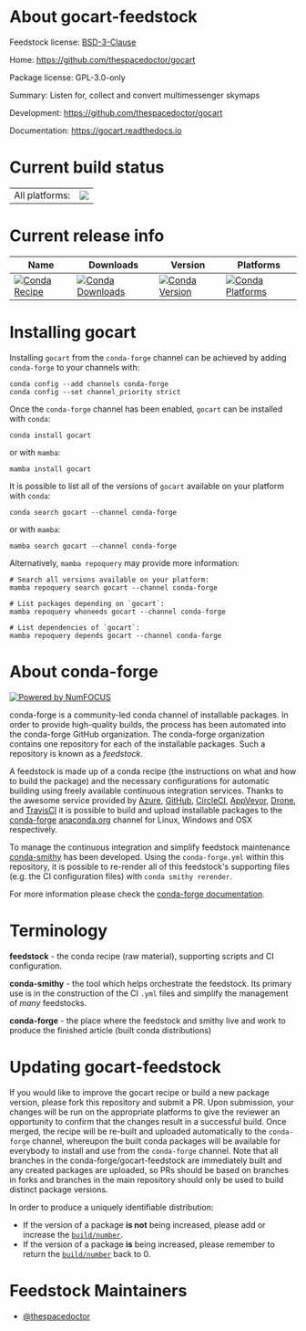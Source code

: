 About gocart-feedstock
======================

Feedstock license: [BSD-3-Clause](https://github.com/conda-forge/gocart-feedstock/blob/main/LICENSE.txt)

Home: https://github.com/thespacedoctor/gocart

Package license: GPL-3.0-only

Summary: Listen for, collect and convert multimessenger skymaps

Development: https://github.com/thespacedoctor/gocart

Documentation: https://gocart.readthedocs.io

Current build status
====================


<table><tr><td>All platforms:</td>
    <td>
      <a href="https://dev.azure.com/conda-forge/feedstock-builds/_build/latest?definitionId=18897&branchName=main">
        <img src="https://dev.azure.com/conda-forge/feedstock-builds/_apis/build/status/gocart-feedstock?branchName=main">
      </a>
    </td>
  </tr>
</table>

Current release info
====================

| Name | Downloads | Version | Platforms |
| --- | --- | --- | --- |
| [![Conda Recipe](https://img.shields.io/badge/recipe-gocart-green.svg)](https://anaconda.org/conda-forge/gocart) | [![Conda Downloads](https://img.shields.io/conda/dn/conda-forge/gocart.svg)](https://anaconda.org/conda-forge/gocart) | [![Conda Version](https://img.shields.io/conda/vn/conda-forge/gocart.svg)](https://anaconda.org/conda-forge/gocart) | [![Conda Platforms](https://img.shields.io/conda/pn/conda-forge/gocart.svg)](https://anaconda.org/conda-forge/gocart) |

Installing gocart
=================

Installing `gocart` from the `conda-forge` channel can be achieved by adding `conda-forge` to your channels with:

```
conda config --add channels conda-forge
conda config --set channel_priority strict
```

Once the `conda-forge` channel has been enabled, `gocart` can be installed with `conda`:

```
conda install gocart
```

or with `mamba`:

```
mamba install gocart
```

It is possible to list all of the versions of `gocart` available on your platform with `conda`:

```
conda search gocart --channel conda-forge
```

or with `mamba`:

```
mamba search gocart --channel conda-forge
```

Alternatively, `mamba repoquery` may provide more information:

```
# Search all versions available on your platform:
mamba repoquery search gocart --channel conda-forge

# List packages depending on `gocart`:
mamba repoquery whoneeds gocart --channel conda-forge

# List dependencies of `gocart`:
mamba repoquery depends gocart --channel conda-forge
```


About conda-forge
=================

[![Powered by
NumFOCUS](https://img.shields.io/badge/powered%20by-NumFOCUS-orange.svg?style=flat&colorA=E1523D&colorB=007D8A)](https://numfocus.org)

conda-forge is a community-led conda channel of installable packages.
In order to provide high-quality builds, the process has been automated into the
conda-forge GitHub organization. The conda-forge organization contains one repository
for each of the installable packages. Such a repository is known as a *feedstock*.

A feedstock is made up of a conda recipe (the instructions on what and how to build
the package) and the necessary configurations for automatic building using freely
available continuous integration services. Thanks to the awesome service provided by
[Azure](https://azure.microsoft.com/en-us/services/devops/), [GitHub](https://github.com/),
[CircleCI](https://circleci.com/), [AppVeyor](https://www.appveyor.com/),
[Drone](https://cloud.drone.io/welcome), and [TravisCI](https://travis-ci.com/)
it is possible to build and upload installable packages to the
[conda-forge](https://anaconda.org/conda-forge) [anaconda.org](https://anaconda.org/)
channel for Linux, Windows and OSX respectively.

To manage the continuous integration and simplify feedstock maintenance
[conda-smithy](https://github.com/conda-forge/conda-smithy) has been developed.
Using the ``conda-forge.yml`` within this repository, it is possible to re-render all of
this feedstock's supporting files (e.g. the CI configuration files) with ``conda smithy rerender``.

For more information please check the [conda-forge documentation](https://conda-forge.org/docs/).

Terminology
===========

**feedstock** - the conda recipe (raw material), supporting scripts and CI configuration.

**conda-smithy** - the tool which helps orchestrate the feedstock.
                   Its primary use is in the construction of the CI ``.yml`` files
                   and simplify the management of *many* feedstocks.

**conda-forge** - the place where the feedstock and smithy live and work to
                  produce the finished article (built conda distributions)


Updating gocart-feedstock
=========================

If you would like to improve the gocart recipe or build a new
package version, please fork this repository and submit a PR. Upon submission,
your changes will be run on the appropriate platforms to give the reviewer an
opportunity to confirm that the changes result in a successful build. Once
merged, the recipe will be re-built and uploaded automatically to the
`conda-forge` channel, whereupon the built conda packages will be available for
everybody to install and use from the `conda-forge` channel.
Note that all branches in the conda-forge/gocart-feedstock are
immediately built and any created packages are uploaded, so PRs should be based
on branches in forks and branches in the main repository should only be used to
build distinct package versions.

In order to produce a uniquely identifiable distribution:
 * If the version of a package **is not** being increased, please add or increase
   the [``build/number``](https://docs.conda.io/projects/conda-build/en/latest/resources/define-metadata.html#build-number-and-string).
 * If the version of a package **is** being increased, please remember to return
   the [``build/number``](https://docs.conda.io/projects/conda-build/en/latest/resources/define-metadata.html#build-number-and-string)
   back to 0.

Feedstock Maintainers
=====================

* [@thespacedoctor](https://github.com/thespacedoctor/)

